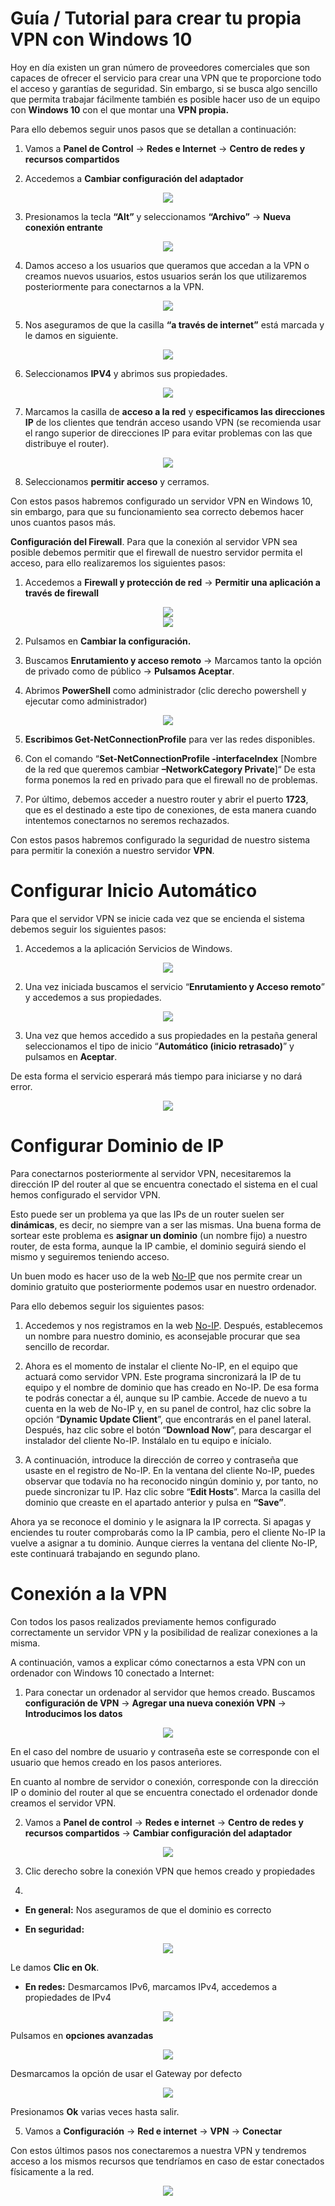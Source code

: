 # **Guía / Tutorial para crear tu propia VPN con Windows 10**

Hoy en día existen un gran número de proveedores comerciales que son capaces de ofrecer el servicio para crear una VPN que te proporcione todo el acceso y garantías de seguridad. Sin embargo, si se busca algo sencillo que permita trabajar fácilmente también es posible hacer uso de un equipo con **Windows 10** con el que montar una **VPN propia.**

Para ello debemos seguir unos pasos que se detallan a continuación:

1. Vamos a **Panel de Control** -> **Redes e Internet** -> **Centro de redes y recursos compartidos**

1. Accedemos a **Cambiar configuración del adaptador**

<div align=center><img src="Img/img01.png"></div>

3. Presionamos la tecla **“Alt”** y seleccionamos **“Archivo”** -> **Nueva conexión entrante**

<div align=center><img src="Img/img02.png"></div>

4. Damos acceso a los usuarios que queramos que accedan a la VPN o creamos nuevos usuarios, estos usuarios serán los que utilizaremos posteriormente para conectarnos a la VPN.

<div align=center><img src="Img/img03.png"></div>

5. Nos aseguramos de que la casilla **“a través de internet”** está marcada y le damos en siguiente.

<div align=center><img src="Img/img04.png"></div>

6. Seleccionamos **IPV4** y abrimos sus propiedades.

<div align=center><img src="Img/img05.png"></div>

7. Marcamos la casilla de **acceso a la red** y **especificamos las direcciones IP** de los clientes que tendrán acceso usando VPN (se recomienda usar el rango superior de direcciones IP para evitar problemas con las que distribuye el router).

<div align=center><img src="Img/img06.png"></div>

8. Seleccionamos **permitir acceso** y cerramos.

Con estos pasos habremos configurado un servidor VPN en Windows 10, sin embargo, para que su funcionamiento sea correcto debemos hacer unos cuantos pasos más.

**Configuración del Firewall**. Para que la conexión al servidor VPN sea posible debemos permitir que el firewall de nuestro servidor permita el acceso, para ello realizaremos los siguientes pasos:

1. Accedemos a **Firewall y protección de red** -> **Permitir una aplicación a través de firewall**

<div align=center><img src="Img/img07.png"></div>

<div align=center><img src="Img/img08.png"></div>

2. Pulsamos en **Cambiar la configuración.**

3. Buscamos **Enrutamiento y acceso remoto** -> Marcamos tanto la opción de privado como de público -> **Pulsamos Aceptar**.

4. Abrimos **PowerShell** como administrador (clic derecho powershell y ejecutar como administrador)

<div align=center><img src="Img/img09.png"></div>

5. **Escribimos Get-NetConnectionProfile** para ver las redes disponibles.

6. Con el comando “**Set-NetConnectionProfile -interfaceIndex** [Nombre de la red que queremos cambiar **–NetworkCategory Private**]“ De esta forma ponemos la red en privado para que el firewall no de problemas.

7. Por último, debemos acceder a nuestro router y abrir el puerto **1723**, que es el destinado a este tipo de conexiones, de esta manera cuando intentemos conectarnos no seremos rechazados.

Con estos pasos habremos configurado la seguridad de nuestro sistema para permitir la conexión a nuestro servidor **VPN**.

# **Configurar Inicio Automático**

Para que el servidor VPN se inicie cada vez que se encienda el sistema debemos seguir los siguientes pasos:

1. Accedemos a la aplicación Servicios de Windows.

<div align=center><img src="Img/img10.png"></div>

2. Una vez iniciada buscamos el servicio “**Enrutamiento y Acceso remoto**” y accedemos a sus propiedades.

<div align=center><img src="Img/img11.png"></div>

3. Una vez que hemos accedido a sus propiedades en la pestaña general seleccionamos el tipo de inicio “**Automático (inicio retrasado)**” y pulsamos en **Aceptar**. 

De esta forma el servicio esperará más tiempo para iniciarse y no dará error.

<div align=center><img src="Img/img12.png"></div>

# **Configurar Dominio de IP** 

Para conectarnos posteriormente al servidor VPN, necesitaremos la dirección IP del router al que se encuentra conectado el sistema en el cual hemos configurado el servidor VPN. 

Esto puede ser un problema ya que las IPs de un router suelen ser **dinámicas**, es decir, no siempre van a ser las mismas. Una buena forma de sortear este problema es **asignar un dominio** (un nombre fijo) a nuestro router, de esta forma, aunque la IP cambie, el dominio seguirá siendo el mismo y seguiremos teniendo acceso. 

Un buen modo es hacer uso de la web [No-IP][1_0] que nos permite crear un dominio gratuito que posteriormente podemos usar en nuestro ordenador.

Para ello debemos seguir los siguientes pasos:

1. Accedemos y nos registramos en la web [No-IP][1_0]. Después, establecemos un nombre para nuestro dominio, es aconsejable procurar que sea sencillo de recordar.

2. Ahora es el momento de instalar el cliente No-IP, en el equipo que actuará como servidor VPN. Este programa sincronizará la IP de tu equipo y el nombre de dominio que has creado en No-IP. De esa forma te podrás conectar a él, aunque su IP cambie. Accede de nuevo a tu cuenta en la web de No-IP y, en su panel de control, haz clic sobre la opción “**Dynamic Update Client**”, que encontrarás en el panel lateral. Después, haz clic sobre el botón “**Download Now**”, para descargar el instalador del cliente No-IP. Instálalo en tu equipo e inícialo.

3. A continuación, introduce la dirección de correo y contraseña que usaste en el registro de No-IP. En la ventana del cliente No-IP, puedes observar que todavía no ha reconocido ningún dominio y, por tanto, no puede sincronizar tu IP. Haz clic sobre “**Edit Hosts**”. Marca la casilla del dominio que creaste en el apartado anterior y pulsa en **“Save”**.

Ahora ya se reconoce el dominio y le asignara la IP correcta. Si apagas y enciendes tu router comprobarás como la IP cambia, pero el cliente No-IP la vuelve a asignar a tu dominio. Aunque cierres la ventana del cliente No-IP, este continuará trabajando en segundo plano.

# **Conexión a la VPN**

Con todos los pasos realizados previamente hemos configurado correctamente un servidor VPN y la posibilidad de realizar conexiones a la misma. 

A continuación, vamos a explicar cómo conectarnos a esta VPN con un ordenador con Windows 10 conectado a Internet:

1. Para conectar un ordenador al servidor que hemos creado. Buscamos **configuración de VPN** -> **Agregar una nueva conexión VPN** -> **Introducimos los datos**

<div align=center><img src="Img/img13.png"></div>

En el caso del nombre de usuario y contraseña este se corresponde con el usuario que hemos creado en los pasos anteriores. 

En cuanto al nombre de servidor o conexión, corresponde con la dirección IP o dominio del router al que se encuentra conectado el ordenador donde creamos el servidor VPN.

2. Vamos a **Panel de control** -> **Redes e internet** -> **Centro de redes y recursos compartidos** -> **Cambiar configuración del adaptador**

<div align=center><img src="Img/img14.png"></div>

3. Clic derecho sobre la conexión VPN que hemos creado y propiedades

4. 

* **En general:** Nos aseguramos de que el dominio es correcto

* **En seguridad:**

<div align=center><img src="Img/img15.png"></div>

Le damos **Clic en Ok**.

* **En redes:** Desmarcamos IPv6, marcamos IPv4, accedemos a propiedades de IPv4

<div align=center><img src="Img/img16.png"></div>

Pulsamos en **opciones avanzadas**

<div align=center><img src="Img/img17.png"></div>

Desmarcamos la opción de usar el Gateway por defecto

<div align=center><img src="Img/img18.png"></div>

Presionamos **Ok** varias veces hasta salir.

5. Vamos a **Configuración** -> **Red e internet** -> **VPN** -> **Conectar**

Con estos últimos pasos nos conectaremos a nuestra VPN y tendremos acceso a los mismos recursos que tendríamos en caso de estar conectados físicamente a la red.

<div align=center><img src="img/img02.gif"></div>

[1_0]:https://www.noip.com/